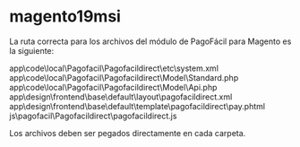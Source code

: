 # magento19msi

La ruta correcta para los archivos del módulo de PagoFácil para Magento es la siguiente:

app\code\local\Pagofacil\Pagofacildirect\etc\system.xml
app\code\local\Pagofacil\Pagofacildirect\Model\Standard.php
app\code\local\Pagofacil\Pagofacildirect\Model\Api.php
app\design\frontend\base\default\layout\pagofacildirect.xml
app\design\frontend\base\default\template\pagofacildirect\pay.phtml
js\pagofacil\Pagofacildirect\pagofacildirect.js

Los archivos deben ser pegados directamente en cada carpeta.
